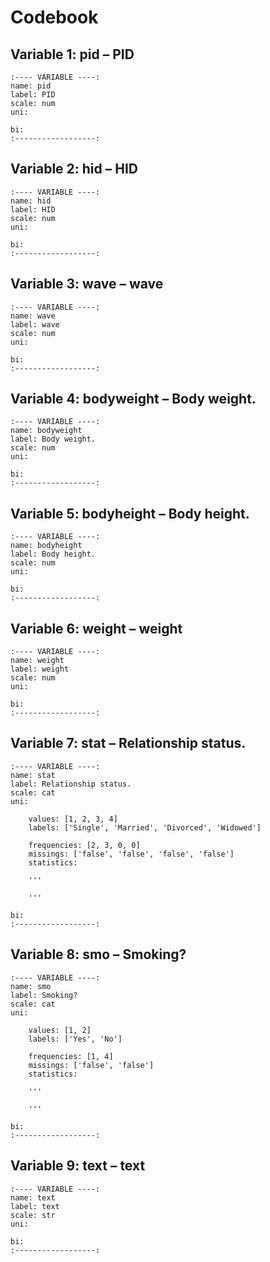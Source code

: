 # Codebook


## Variable 1: pid – PID
    :---- VARIABLE ----:
    name: pid
    label: PID
    scale: num
    uni:
    
    bi:
    :------------------:
    

## Variable 2: hid – HID
    :---- VARIABLE ----:
    name: hid
    label: HID
    scale: num
    uni:
    
    bi:
    :------------------:
    

## Variable 3: wave – wave
    :---- VARIABLE ----:
    name: wave
    label: wave
    scale: num
    uni:
    
    bi:
    :------------------:
    

## Variable 4: bodyweight – Body weight.
    :---- VARIABLE ----:
    name: bodyweight
    label: Body weight.
    scale: num
    uni:
    
    bi:
    :------------------:
    

## Variable 5: bodyheight – Body height.
    :---- VARIABLE ----:
    name: bodyheight
    label: Body height.
    scale: num
    uni:
    
    bi:
    :------------------:
    

## Variable 6: weight – weight
    :---- VARIABLE ----:
    name: weight
    label: weight
    scale: num
    uni:
    
    bi:
    :------------------:
    

## Variable 7: stat – Relationship status.
    :---- VARIABLE ----:
    name: stat
    label: Relationship status.
    scale: cat
    uni:
    
        values: [1, 2, 3, 4]
        labels: ['Single', 'Married', 'Divorced', 'Widowed']

        frequencies: [2, 3, 0, 0]
        missings: ['false', 'false', 'false', 'false']
        statistics:
        
        '''
        
        '''
    
    bi:
    :------------------:
    

## Variable 8: smo – Smoking?
    :---- VARIABLE ----:
    name: smo
    label: Smoking?
    scale: cat
    uni:
    
        values: [1, 2]
        labels: ['Yes', 'No']

        frequencies: [1, 4]
        missings: ['false', 'false']
        statistics:
        
        '''
        
        '''
    
    bi:
    :------------------:
    

## Variable 9: text – text
    :---- VARIABLE ----:
    name: text
    label: text
    scale: str
    uni:
    
    bi:
    :------------------:
    
